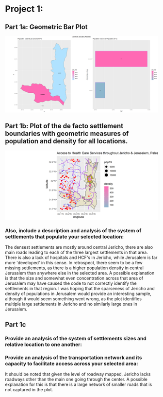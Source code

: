 # Project 1:

## Part 1a: Geometric Bar Plot 
![](jer_jer.png)


## Part 1b: Plot of the de facto settlement boundaries with geometric measures of population and density for all locations.

![](defacto_final.png)
### Also, include a description and analysis of the system of settlements that populate your selected location:

The densest settlements are mostly around central Jericho, there are also main roads leading to each of the three largest settlements in that area.  There is also a lack of hospitals and HCF's in Jericho, while Jerusalem is far more 'developed' in this sense. In retrospect, there seem to be a few missing settlements, as there is a higher population density in central Jerusalem than anywhere else in the selected area. A possible explanation is that the size and somewhat even concentration across that area of Jerusalem may have caused the code to not correctly identify the settlements in that region. I was hoping that the sparseness of Jericho and density of populations in Jerusalem would provide an interesting sample, although it would seem something went wrong, as the plot identifies multiple large settlements in Jericho and no similarly large ones in Jerusalem.


## Part 1c

### Provide an analysis of the system of settlements sizes and relative location to one another:


### Provide an analysis of the transportation network and its capacity to facilitate access across your selected area:


It should be noted that given the level of roadway mapped, Jericho lacks roadways other than the main one going through the center. A possible explanation for this is that there is a large network of smaller roads that is not captured in the plot.

